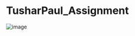 # TusharPaul_Assignment

![image](https://github.com/TusharPaul01/TusharPaul_Assignment/assets/97314846/75ade90e-fa64-43e5-bff8-0cb3aa09b1b2)
